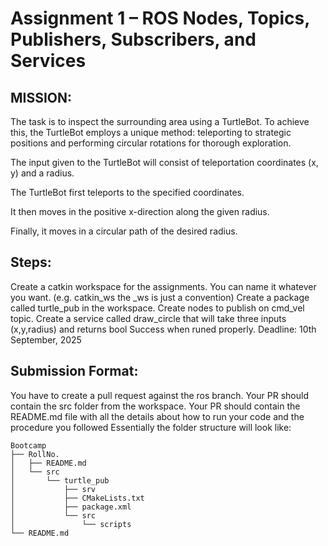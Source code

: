 # Assignment 1 – ROS Nodes, Topics, Publishers, Subscribers, and Services

## MISSION:

The task is to inspect the surrounding area using a TurtleBot. To achieve this, the TurtleBot employs a unique method: teleporting to strategic positions and performing circular rotations for thorough exploration.

The input given to the TurtleBot will consist of teleportation coordinates (x, y) and a radius.

The TurtleBot first teleports to the specified coordinates.

It then moves in the positive x-direction along the given radius.

Finally, it moves in a circular path of the desired radius.

## Steps:

Create a catkin workspace for the assignments. You can name it whatever you want. (e.g. catkin_ws the _ws is just a convention)
Create a package called turtle_pub in the workspace.
Create nodes to publish on cmd_vel topic.
Create a service called draw_circle that will take three inputs (x,y,radius) and returns bool Success when runed properly.
Deadline: 10th September, 2025

## Submission Format:

You have to create a pull request against the ros branch.
Your PR should contain the src folder from the workspace.
Your PR should contain the README.md file with all the details about how to run your code and the procedure you followed
Essentially the folder structure will look like:
```plaintext
Bootcamp
├── RollNo.
│   ├── README.md
│   └── src
│       └── turtle_pub
│           ├── srv
│           ├── CMakeLists.txt
│           ├── package.xml
│           └── src
│               └── scripts
└── README.md


